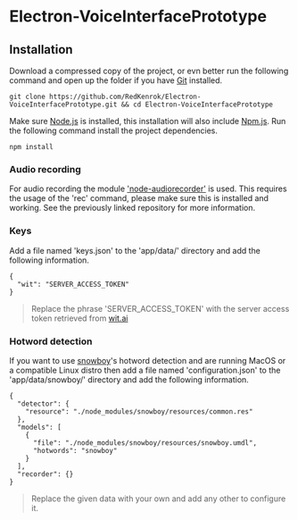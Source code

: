 # Electron-VoiceInterfacePrototype

## Installation
Download a compressed copy of the project, or evn better run the following command and open up the folder if you have [Git](https://git-scm.com) installed.
```
git clone https://github.com/RedKenrok/Electron-VoiceInterfacePrototype.git && cd Electron-VoiceInterfacePrototype
```

Make sure [Node.js](htpps://nodejs.org) is installed, this installation will also include [Npm.js](htpps://npmjs.org). Run the following command install the project dependencies.
```
npm install
```

### Audio recording
For audio recording the module ['node-audiorecorder'](https://github.com/RedKenrok/node-audiorecorder) is used. This requires the usage of the 'rec' command, please make sure this is installed and working. See the previously linked repository for more information.

### Keys
Add a file named 'keys.json' to the 'app/data/' directory and add the following information.
```
{
  "wit": "SERVER_ACCESS_TOKEN"
}
```

> Replace the phrase 'SERVER_ACCESS_TOKEN' with the server access token retrieved from [wit.ai](https://www.wit.ai)

### Hotword detection
If you want to use [snowboy](https://snowboy.kitt.ai)'s hotword detection and are running MacOS or a compatible Linux distro then add a file named 'configuration.json' to the 'app/data/snowboy/' directory and add the following information.

```
{
  "detector": {
    "resource": "./node_modules/snowboy/resources/common.res"
  },
  "models": [
    {
      "file": "./node_modules/snowboy/resources/snowboy.umdl",
      "hotwords": "snowboy"
    }
  ],
  "recorder": {}
}
```

> Replace the given data with your own and add any other to configure it.
